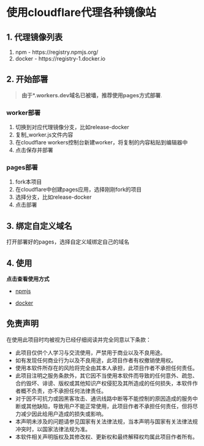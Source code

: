 # 使用cloudflare代理各种镜像站

## 1. 代理镜像列表

<ol>
<li>npm - https://registry.npmjs.org/</li>
<li>docker - https://registry-1.docker.io</li>
</ol>

## 2. 开始部署

> **由于\*.workers.dev域名已被墙，推荐使用pages方式部署**.

### worker部署

1. 切换到对应代理镜像分支，比如release-docker
2. 复制\_worker.js文件内容
3. 在cloudflare workers控制台新建worker，将复制的内容粘贴到编辑器中
4. 点击保存并部署

### pages部署

1. fork本项目
2. 在cloudflare中创建pages应用，选择刚刚fork的项目
3. 选择分支，比如release-docker
4. 点击部署

## 3. 绑定自定义域名

打开部署好的pages，选择自定义域绑定自己的域名

## 4. 使用

**点击查看使用方式**

-   [npmjs](https://github.com/jwyGithub/cloudflare-workers/tree/main/packages/npm-proxy)

-   [docker](https://github.com/jwyGithub/cloudflare-workers/tree/main/packages/docker-proxy)

## 免责声明

在使用此项目时均被视为已经仔细阅读并完全同意以下条款：

-   此项目仅供个人学习与交流使用，严禁用于商业以及不良用途。
-   如有发现任何商业行为以及不良用途，此项目作者有权撤销使用权。
-   使用本软件所存在的风险将完全由其本人承担，此项目作者不承担任何责任。
-   此项目注明之服务条款外，其它因不当使用本软件而导致的任何意外、疏忽、合约毁坏、诽谤、版权或其他知识产权侵犯及其所造成的任何损失，本软件作者概不负责，亦不承担任何法律责任。
-   对于因不可抗力或因黑客攻击、通讯线路中断等不能控制的原因造成的服务中断或其他缺陷，导致用户不能正常使用，此项目作者不承担任何责任，但将尽力减少因此给用户造成的损失或影响。
-   本声明未涉及的问题请参见国家有关法律法规，当本声明与国家有关法律法规冲突时，以国家法律法规为准。
-   本软件相关声明版权及其修改权、更新权和最终解释权均属此项目作者所有。
